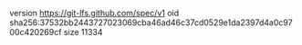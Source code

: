version https://git-lfs.github.com/spec/v1
oid sha256:37532bb2443727023069cba46ad46c37cd0529e1da2397d4a0c9700c420269cf
size 11334
